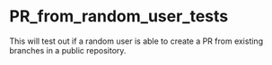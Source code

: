 # PR_from_random_user_tests

This will test out if a random user is able to create a PR from existing branches in a public repository.
